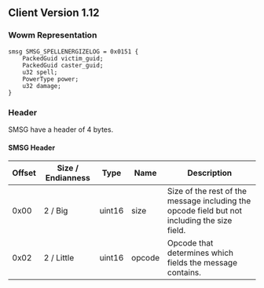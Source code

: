 ## Client Version 1.12

### Wowm Representation
```rust,ignore
smsg SMSG_SPELLENERGIZELOG = 0x0151 {
    PackedGuid victim_guid;    
    PackedGuid caster_guid;    
    u32 spell;    
    PowerType power;    
    u32 damage;    
}

```
### Header
SMSG have a header of 4 bytes.

#### SMSG Header
| Offset | Size / Endianness | Type   | Name   | Description |
| ------ | ----------------- | ------ | ------ | ----------- |
| 0x00   | 2 / Big           | uint16 | size   | Size of the rest of the message including the opcode field but not including the size field.|
| 0x02   | 2 / Little        | uint16 | opcode | Opcode that determines which fields the message contains.|

